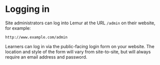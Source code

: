 # Logging in

Site administrators can log into Lemur at the URL `/admin` on their website, for example:

	http://www.example.com/admin

Learners can log in via the public-facing login form on your website. The location and
style of the form will vary from site-to-site, but will always require an email address
and password.